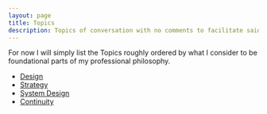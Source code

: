 ```yaml
---
layout: page
title: Topics
description: Topics of conversation with no comments to facilitate said convo.
---
```

For now I will simply list the Topics roughly ordered by what I consider to be foundational parts of my professional philosophy.

* [Design](./Design.md)
* [Strategy](./Strategy.md)
* [System Design](./System_Design.md)
* [Continuity](./Continuity.md)
